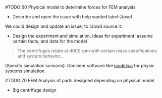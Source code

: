 #TODO:60 Physical model to determine forces for FEM analysis
- Describe and open the  issue with help wanted label (Jose)

We could design and update an issue, to crowd source it.
- Design the experiment and simulation.
Ideas for experiment: assume certain facts, and data for the model
> The centrifuges rotate at 4000 rpm with certain mass specifications and system behavior...

(Specify simulation scenario).
Consider software like [modelica](https://www.youtube.com/watch?v=-mvEUuc-sWE&ab_channel=StrangeLoop) for physic systems simulation.


#TODO:70 FEM Analysis of parts designed depending on physical model
- Big centrifuge design
